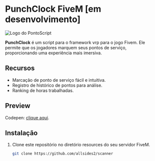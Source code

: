 # PunchClock FiveM [em desenvolvimento]

![Logo do PontoScript](url_da_imagem_logo.png)

**PunchClock** é um script para o framework vrp para o jogo Fivem. Ele permite que os jogadores marquem seus pontos de serviço, proporcionando uma experiência mais imersiva.

## Recursos

- Marcação de ponto de serviço fácil e intuitiva.
- Registro de histórico de pontos para análise.
- Ranking de horas trabalhadas.


## Preview

Codepen: [clique aqui](https://codepen.io/allsides/pen/jOJbjXa).


## Instalação

1. Clone este repositório no diretório resources do seu servidor FiveM.
   ```bash
   git clone https://github.com/allsides2/scanner


